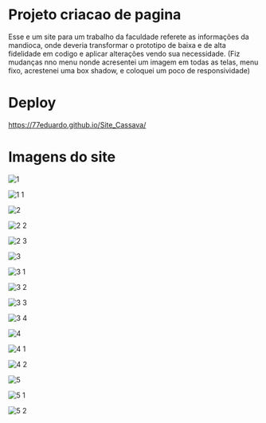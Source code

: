 # Projeto criacao de pagina
  Esse e um site para um trabalho da faculdade referete as informações da mandioca, onde deveria transformar o prototipo de baixa e de alta fidelidade em codigo e aplicar alterações vendo sua necessidade.
(Fiz mudanças nno menu nonde acresentei um imagem em todas as telas, menu fixo, acrestenei uma box shadow, e coloquei um poco de responsividade)

# Deploy
https://77eduardo.github.io/Site_Cassava/

# Imagens do site


![1](https://github.com/77Eduardo/Site_Cassava/assets/103968776/740bb986-30a9-4d02-80dd-d30f1330090d)

![1 1](https://github.com/77Eduardo/Site_Cassava/assets/103968776/45863d6c-3dbc-4a3f-96bf-c327a73c719f)

![2](https://github.com/77Eduardo/Site_Cassava/assets/103968776/dfbe4463-34db-4d5e-b638-f7c2b824c03c)

![2 2](https://github.com/77Eduardo/Site_Cassava/assets/103968776/756d1022-6055-4cfd-afd7-18a545e3fb03)

![2 3](https://github.com/77Eduardo/Site_Cassava/assets/103968776/a8b92723-428c-40c3-adf4-e14f9011d3ea)

![3](https://github.com/77Eduardo/Site_Cassava/assets/103968776/8eb34c29-2ced-4ecd-8a55-99feddf998e9)

![3 1](https://github.com/77Eduardo/Site_Cassava/assets/103968776/57b2e4a8-4c01-4e7d-a4d2-5a90201e1956)

![3 2](https://github.com/77Eduardo/Site_Cassava/assets/103968776/4ede4513-0b07-4a1e-9fb5-268a516ff72d)

![3 3](https://github.com/77Eduardo/Site_Cassava/assets/103968776/b9fca7b7-02ff-4bd2-b7f2-bb436f48496f)

![3 4](https://github.com/77Eduardo/Site_Cassava/assets/103968776/a49ea037-16ae-42ab-8a21-f8653a5daeb7)

![4](https://github.com/77Eduardo/Site_Cassava/assets/103968776/45de186e-661d-4135-a514-85b8631edda3)

![4 1](https://github.com/77Eduardo/Site_Cassava/assets/103968776/f9a6a985-2cec-408d-bb67-0c639e8c0531)

![4 2](https://github.com/77Eduardo/Site_Cassava/assets/103968776/5a0d73aa-29e8-48f4-8b3e-e1e26bd2dcb9)

![5](https://github.com/77Eduardo/Site_Cassava/assets/103968776/5a7cfc7b-2583-41a0-8ab2-640f68880b91)

![5 1](https://github.com/77Eduardo/Site_Cassava/assets/103968776/80892a9a-54fe-48ef-aaed-16ade26e7bd8)

![5 2](https://github.com/77Eduardo/Site_Cassava/assets/103968776/ac29add0-d232-4390-8eee-a3f429f66746)

